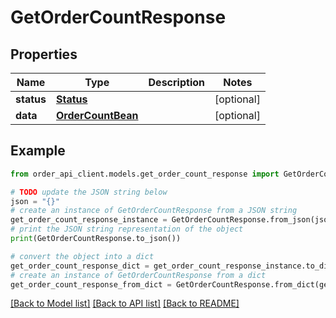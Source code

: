 # GetOrderCountResponse


## Properties

Name | Type | Description | Notes
------------ | ------------- | ------------- | -------------
**status** | [**Status**](Status.md) |  | [optional] 
**data** | [**OrderCountBean**](OrderCountBean.md) |  | [optional] 

## Example

```python
from order_api_client.models.get_order_count_response import GetOrderCountResponse

# TODO update the JSON string below
json = "{}"
# create an instance of GetOrderCountResponse from a JSON string
get_order_count_response_instance = GetOrderCountResponse.from_json(json)
# print the JSON string representation of the object
print(GetOrderCountResponse.to_json())

# convert the object into a dict
get_order_count_response_dict = get_order_count_response_instance.to_dict()
# create an instance of GetOrderCountResponse from a dict
get_order_count_response_from_dict = GetOrderCountResponse.from_dict(get_order_count_response_dict)
```
[[Back to Model list]](../README.md#documentation-for-models) [[Back to API list]](../README.md#documentation-for-api-endpoints) [[Back to README]](../README.md)


